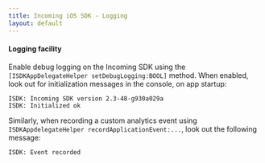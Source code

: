 ```yaml
---
title: Incoming iOS SDK - Logging
layout: default 
---
```


#### Logging facility

Enable debug logging on the Incoming SDK using the `[ISDKAppDelegateHelper setDebugLogging:BOOL]` method. When enabled, look out 
for initialization messages in the console, on app startup: 

~~~~
ISDK: Incoming SDK version 2.3-48-g930a029a
ISDK: Initialized ok
~~~~

Similarly, when recording a custom analytics event using `ISDKAppdelegateHelper recordApplicationEvent:...`, look out the following message:

~~~~
ISDK: Event recorded
~~~~
